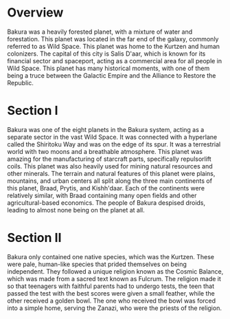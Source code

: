 # Overview

Bakura was a heavily forested planet, with a mixture of water and forestation.
This planet was located in the far end of the galaxy, commonly referred to as Wild Space.
This planet was home to the Kurtzen and human colonizers.
The capital of this city is Salis D'aar, which is known for its financial sector and spaceport, acting as a commercial area for all people in Wild Space.
This planet has many historical moments, with one of them being a truce between the Galactic Empire and the Alliance to Restore the Republic.

# Section I

Bakura was one of the eight planets in the Bakura system, acting as a separate sector in the vast Wild Space.
It was connected with a hyperlane called the Shiritoku Way and was on the edge of its spur.
It was a terrestrial world with two moons and a breathable atmosphere.
This planet was amazing for the manufacturing of starcraft parts, specifically repulsorlift coils.
This planet was also heavily used for mining natural resources and other minerals.
The terrain and natural features of this planet were plains, mountains, and urban centers all split along the three main continents of this planet, Braad, Prytis, and Kishh'daar.
Each of the continents were relatively similar, with Braad containing many open fields and other agricultural-based economics.
The people of Bakura despised droids, leading to almost none being on the planet at all.

# Section II

Bakura only contained one native species, which was the Kurtzen.
These were pale, human-like species that prided themselves on being independent.
They followed a unique religion known as the Cosmic Balance, which was made from a sacred text known as Fulcrum.
The religion made it so that teenagers with faithful parents had to undergo tests, the teen that passed the test with the best scores were given a small feather, while the other received a golden bowl.
The one who received the bowl was forced into a simple home, serving the Zanazi, who were the priests of the religion.
